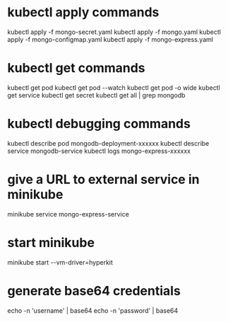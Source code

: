 # kubectl apply commands
kubectl apply -f mongo-secret.yaml
kubectl apply -f mongo.yaml
kubectl apply -f mongo-configmap.yaml 
kubectl apply -f mongo-express.yaml

# kubectl get commands
kubectl get pod
kubectl get pod --watch
kubectl get pod -o wide
kubectl get service
kubectl get secret
kubectl get all | grep mongodb

# kubectl debugging commands
kubectl describe pod mongodb-deployment-xxxxxx
kubectl describe service mongodb-service
kubectl logs mongo-express-xxxxxx

# give a URL to external service in minikube
minikube service mongo-express-service

# start minikube
minikube start --vm-driver=hyperkit

# generate base64 credentials
echo -n 'username' | base64
echo -n 'password' | base64
